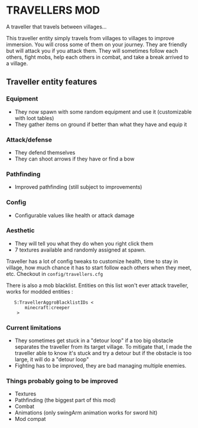 # TRAVELLERS MOD
A traveller that travels between villages...

This traveller entity simply travels from villages to villages to improve immersion. You will cross some of them on your journey. They are friendly but will attack you if you attack them. They will sometimes follow each others, fight mobs, help each others in combat, and take a break arrived to a village.


## Traveller entity features
### Equipment
- They now spawn with some random equipment and use it (customizable with loot tables)
- They gather items on ground if better than what they have and equip it

### Attack/defense
- They defend themselves
- They can shoot arrows if they have or find a bow

### Pathfinding
- Improved pathfinding (still subject to improvements)

### Config
- Configurable values like health or attack damage

### Aesthetic
- They will tell you what they do when you right click them
- 7 textures available and randomly assigned at spawn.

Traveller has a lot of config tweaks to customize health, time to stay in village, how much chance it has to start follow each others when they meet,  etc.
Checkout in `config/travellers.cfg`

There is also a mob blacklist. Entities on this list won't ever attack traveller, works for modded entities :
 ```
    S:TravellerAggroBlacklistIDs <
        minecraft:creeper
     >
```


### Current limitations
- They sometimes get stuck in a "detour loop" if a too big obstacle separates the traveller from its target village. To mitigate that, I made the traveller able to know it's stuck and try a detour but if the obstacle is too large, it will do a "detour loop"
- Fighting has to be improved, they are bad managing multiple enemies.

### Things probably going to be improved
- Textures
- Pathfinding (the biggest part of this mod)
- Combat
- Animations (only swingArm animation works for sword hit)
- Mod compat